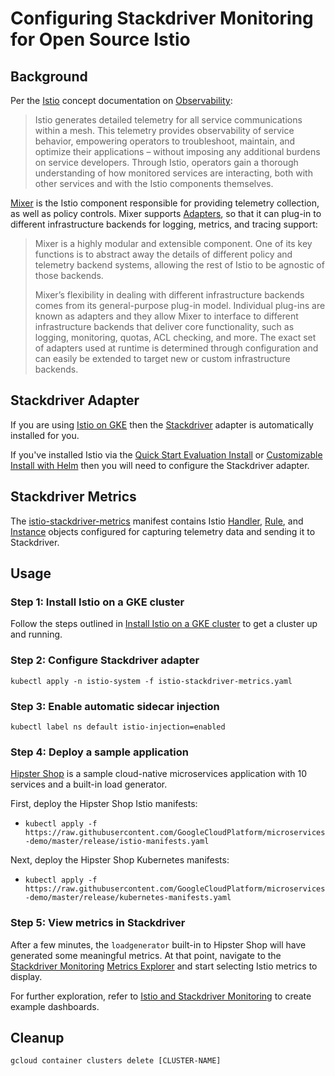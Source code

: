 # Configuring Stackdriver Monitoring for Open Source Istio

## Background

Per the [Istio](https://istio.io) concept documentation on [Observability](https://istio.io/docs/concepts/observability/):

> Istio generates detailed telemetry for all service communications within a mesh. This telemetry provides observability of service behavior, empowering operators to troubleshoot, maintain, and optimize their applications – without imposing any additional burdens on service developers. Through Istio, operators gain a thorough understanding of how monitored services are interacting, both with other services and with the Istio components themselves.

[Mixer](https://istio.io/docs/reference/config/policy-and-telemetry/mixer-overview/) is the Istio component responsible for providing telemetry collection, as well as policy controls. Mixer supports [Adapters](https://istio.io/docs/reference/config/policy-and-telemetry/mixer-overview/#adapters), so that it can plug-in to different infrastructure backends for logging, metrics, and tracing support:

> Mixer is a highly modular and extensible component. One of its key functions is to abstract away the details of different policy and telemetry backend systems, allowing the rest of Istio to be agnostic of those backends.
>
> Mixer’s flexibility in dealing with different infrastructure backends comes from its general-purpose plug-in model. Individual plug-ins are known as adapters and they allow Mixer to interface to different infrastructure backends that deliver core functionality, such as logging, monitoring, quotas, ACL checking, and more. The exact set of adapters used at runtime is determined through configuration and can easily be extended to target new or custom infrastructure backends.

## Stackdriver Adapter

If you are using [Istio on GKE](https://cloud.google.com/istio/docs/istio-on-gke/overview) then the [Stackdriver](https://cloud.google.com/istio/docs/istio-on-gke/overview#stackdriver_support) adapter is automatically installed for you.

If you've installed Istio via the [Quick Start Evaluation Install](https://istio.io/docs/setup/kubernetes/install/kubernetes/) or [Customizable Install with Helm](https://istio.io/docs/setup/kubernetes/install/helm/) then you will need to configure the Stackdriver adapter.

## Stackdriver Metrics

The [istio-stackdriver-metrics](istio-stackdriver-metrics.yaml) manifest contains Istio [Handler](https://istio.io/docs/reference/config/policy-and-telemetry/istio.policy.v1beta1/#Handler), [Rule](https://istio.io/docs/reference/config/policy-and-telemetry/istio.policy.v1beta1/#Rule), and [Instance](https://istio.io/docs/reference/config/policy-and-telemetry/istio.policy.v1beta1/#Instance) objects configured for capturing telemetry data and sending it to Stackdriver.

## Usage

### Step 1: Install Istio on a GKE cluster

Follow the steps outlined in [Install Istio on a GKE cluster](https://cloud.google.com/istio/docs/how-to/installing-oss) to get a cluster up and running.

### Step 2: Configure Stackdriver adapter

`kubectl apply -n istio-system -f istio-stackdriver-metrics.yaml`

### Step 3: Enable automatic sidecar injection

`kubectl label ns default istio-injection=enabled`

### Step 4: Deploy a sample application

[Hipster Shop](https://github.com/GoogleCloudPlatform/microservices-demo/) is a sample cloud-native microservices application with 10 services and a built-in load generator. 

First, deploy the Hipster Shop Istio manifests:
- `kubectl apply -f https://raw.githubusercontent.com/GoogleCloudPlatform/microservices-demo/master/release/istio-manifests.yaml`

Next, deploy the Hipster Shop Kubernetes manifests:
- `kubectl apply -f https://raw.githubusercontent.com/GoogleCloudPlatform/microservices-demo/master/release/kubernetes-manifests.yaml`

### Step 5: View metrics in Stackdriver

After a few minutes, the `loadgenerator` built-in to Hipster Shop will have generated some meaningful metrics. At that point, navigate to the [Stackdriver Monitoring](https://app.google.stackdriver.com/) [Metrics Explorer](https://app.google.stackdriver.com/metrics-explorer) and start selecting Istio metrics to display. 

For further exploration, refer to [Istio and Stackdriver Monitoring](https://github.com/GoogleCloudPlatform/istio-samples/tree/master/istio-stackdriver#monitoring) to create example dashboards.

## Cleanup

`gcloud container clusters delete [CLUSTER-NAME]`